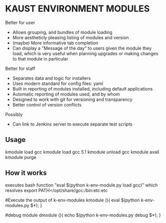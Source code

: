 KAUST ENVIRONMENT MODULES
=========================

Better for user
 * Allows grouping, and bundles of module loading
 * More aestheticly pleasing listing of modules and version
 * (maybe) More informative tab completion
 * Can display a "Message of the day" to users given the module they load, which is very useful when planning upgrades or making changes to that module in particular

Better for staff
 * Separates data and logic for installers
 * Uses modern standard for config files: yaml
 * Built in reporting of modules installed, including default applications
 * Automatic reporting of modules used, and by whom
 * Designed to work with git for versioning and transparency
 * Better control of version conflicts

Possibly
 * Can link to Jenkins server to execute separate test scripts


Usage
-----
kmodule load gcc
kmodule load gcc 5.1
kmodule unload gcc
kmodule avail
kmodule purge

How it works
------------
executes bash function  "eval $(python k-env-module.py load gcc)"
which resolves
export PATH=/opt/share/gcc:/bin:etc:etc


#Execute the output of k-env-modules
kmodule (){ eval $(python k-env-modules.py $*); }

#debug module
dmodule (){ echo $(python k-env-modules.py debug $*); }


